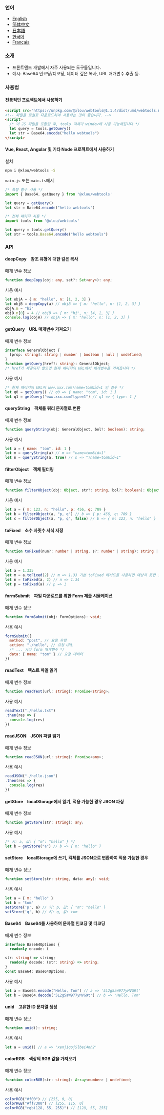### 언어

* [English](https://github.com/omlou/webtools#readme)
* [简体中文](https://github.com/omlou/webtools/blob/master/public/markdowns/readme-zh.md)
* [日本語](https://github.com/omlou/webtools/blob/master/public/markdowns/readme-ja.md)
* [한국어](https://github.com/omlou/webtools/blob/master/public/markdowns/readme-ko.md)
* [Français](https://github.com/omlou/webtools/blob/master/public/markdowns/readme-fr.md)

### 소개

* 프론트엔드 개발에서 자주 사용되는 도구들입니다.
* 예시: Base64 인코딩/디코딩, 데이터 깊은 복사, URL 매개변수 추출 등.

### 사용법

#### 전통적인 프로젝트에서 사용하기

```html
<script src="https://unpkg.com/@xlou/webtools@1.1.4/dist/umd/webtools.min.js"></script>
<!-- 파일을 로컬로 다운로드하여 사용하는 것이 좋습니다. -->
<script>
  /* 이 JS 파일을 포함한 후, tools 객체가 window에 사용 가능해집니다 */
  let query = tools.getQuery()
  let str = Base64.encode("hello webtools")
</script>
```

#### Vue, React, Angular 및 기타 Node 프로젝트에서 사용하기

설치

```bash
npm i @xlou/webtools -S
```

`main.js` 또는 `main.ts`에서

```javascript
/* 특정 함수 사용 */
import { Base64, getQuery } from '@xlou/webtools'

let query = getQuery()
let str = Base64.encode("hello webtools")

/* 전체 패키지 사용 */
import tools from '@xlou/webtools'

let query = tools.getQuery()
let str = tools.Base64.encode("hello webtools")
```

### API

#### deepCopy &ensp; 참조 유형에 대한 깊은 복사

매개 변수 정보

```typescript
function deepCopy(obj: any, set?: Set<any>): any;
```

사용 예시

```javascript
let objA = { m: "hello", n: [1, 2, 3] }
let objB = deepCopy(a) // objB => { m: "hello", n: [1, 2, 3] }
objA.m = "hi"
objB.n[0] = 4 // objB => { m: "hi", n: [4, 2, 3] }
console.log(objA) // objA => { m: "hello", n: [1, 2, 3] }
```

#### getQuery &ensp; URL 매개변수 가져오기

매개 변수 정보

```typescript
interface GeneralObject {
  [prop: string]: string | number | boolean | null | undefined;
}
function getQuery(href?: string): GeneralObject;
/* href가 제공되지 않으면 현재 페이지의 URL에서 매개변수를 가져옵니다 */
```

사용 예시

```javascript
/* 현재 페이지의 URL이 www.xxx.com?name=tom&id=1 인 경우 */
let q0 = getQuery() // q0 => { name: "tom", id: 1 }
let q1 = getQuery("www.xxx.com?type=1") // q1 => { type: 1 }
```

#### queryString &ensp; 객체를 쿼리 문자열로 변환

매개 변수 정보

```typescript
function queryString(obj: GeneralObject, bol?: boolean): string;
```

사용 예시

```javascript
let a = { name: "tom", id: 1 }
let m = queryString(a) // m => "name=tom&id=1"
let n = queryString(a, true) // n => "?name=tom&id=1"
```

#### filterObject &ensp; 객체 필터링

매개 변수 정보

```typescript
function filterObject(obj: Object, str?: string, bol?: boolean): Object;
```

사용 예시

```javascript
let a = { m: 123, n: "hello", p: 456, q: 789 }
let b = filterObject(a, "p, q") // b => { p: 456, q: 789 }
let c = filterObject(a, "p, q", false) // b => { m: 123, n: "hello" }
```

#### toFixed &ensp; 소수 자릿수 서식 지정

매개 변수 정보

```typescript
function toFixed(num?: number | string, s?: number | string): string | undefined;
```

사용 예시

```javascript
let a = 1.335
let m = a.toFixed(2) // m => 1.33 기본 toFixed 메서드를 사용하면 예상치 못한 결과가 나올 수 있습니다
let n = toFixed(a, 2) // n => 1.34
let p = toFixed(a) // p => 1
```

#### formSubmit &ensp; 파일 다운로드를 위한 Form 제출 시뮬레이션

매개 변수 정보

```typescript
function formSubmit(obj: FormOptions): void;
```

사용 예시

```javascript
formSubmit({
  method: "post", // 요청 유형
  action: "./hello", // 요청 URL
  /* ... 기타 form 매개변수 */
  data: { name: "tom" } // 요청 데이터
})
```

#### readText &ensp; 텍스트 파일 읽기

매개 변수 정보

```typescript
function readText(url: string): Promise<string>;
```

사용 예시

```javascript
readText("./hello.txt")
.then(res => {
  console.log(res)
})
```

#### readJSON &ensp; JSON 파일 읽기

매개 변수 정보

```typescript
function readJSON(url: string): Promise<any>;
```

사용 예시

```javascript
readJSON("./hello.json")
.then(res => {
  console.log(res)
})
```

#### getStore &ensp; localStorage에서 읽기, 적용 가능한 경우 JSON 파싱

매개 변수 정보

```typescript
function getStore(str: string): any;
```

사용 예시

```javascript
/* 키: a, 값: { "m": "hello" } */
let b = getStore("a") // b => { m: "hello" }
```

#### setStore &ensp; localStorage에 쓰기, 객체를 JSON으로 변환하여 적용 가능한 경우

매개 변수 정보

```typescript
function setStore(str: string, data: any): void;
```

사용 예시

```javascript
let a = { m: "hello" }
let b = "tom"
setStore('p', a) // 키: p, 값: { "m": "hello" }
setStore('q', b) // 키: q, 값: tom
```

#### Base64 &ensp; Base64를 사용하여 문자열 인코딩 및 디코딩

매개 변수 정보

```typescript
interface Base64Options {
  readonly encode: (

str: string) => string;
  readonly decode: (str: string) => string;
}
const Base64: Base64Options;
```

사용 예시

```javascript
let a = Base64.encode("Hello, Tom") // a => '5L2g5aW977yMVG9t'
let b = Base64.decode('5L2g5aW977yMVG9t') // b => "Hello, Tom"
```

#### unid &ensp; 고유한 ID 문자열 생성

매개 변수 정보

```typescript
function unid(): string;
```

사용 예시

```javascript
let a = unid() // a => 'xenj1qoj5lbei4nh2'
```

#### colorRGB &ensp; 색상의 RGB 값을 가져오기

매개 변수 정보

```typescript
function colorRGB(str: string): Array<number> | undefined;
```

사용 예시

```javascript
colorRGB("#f00") // [255, 0, 0]
colorRGB("#ff7300") // [255, 115, 0]
colorRGB("rgb(128, 55, 255)") // [128, 55, 255]
```